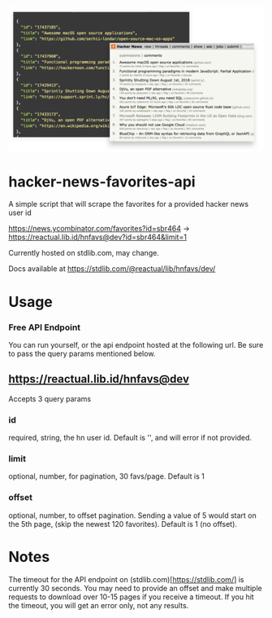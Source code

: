 <img src="img.png" alt="alt text" width="600">


# hacker-news-favorites-api
A simple script that will scrape the favorites for a provided hacker news user id

https://news.ycombinator.com/favorites?id=sbr464 -> https://reactual.lib.id/hnfavs@dev?id=sbr464&limit=1

Currently hosted on stdlib.com, may change.

Docs available at https://stdlib.com/@reactual/lib/hnfavs/dev/

# Usage

### Free API Endpoint
You can run yourself, or the api endpoint hosted at the following url. Be sure to pass the query params mentioned below.

https://reactual.lib.id/hnfavs@dev
---
Accepts 3 query params

### id
required, string, the hn user id. Default is '', and will error if not provided.

### limit 
optional, number, for pagination, 30 favs/page. Default is 1

### offset
optional, number, to offset pagination. Sending a value of 5 would start on the 5th page, (skip the newest 120 favorites). Default is 1 (no offset).

# Notes
The timeout for the API endpoint on (stdlib.com)[https://stdlib.com/] is currently 30 seconds. You may need to provide an offset and make multiple requests to download over 10-15 pages if you receive a timeout. If you hit the timeout, you will get an error only, not any results.
